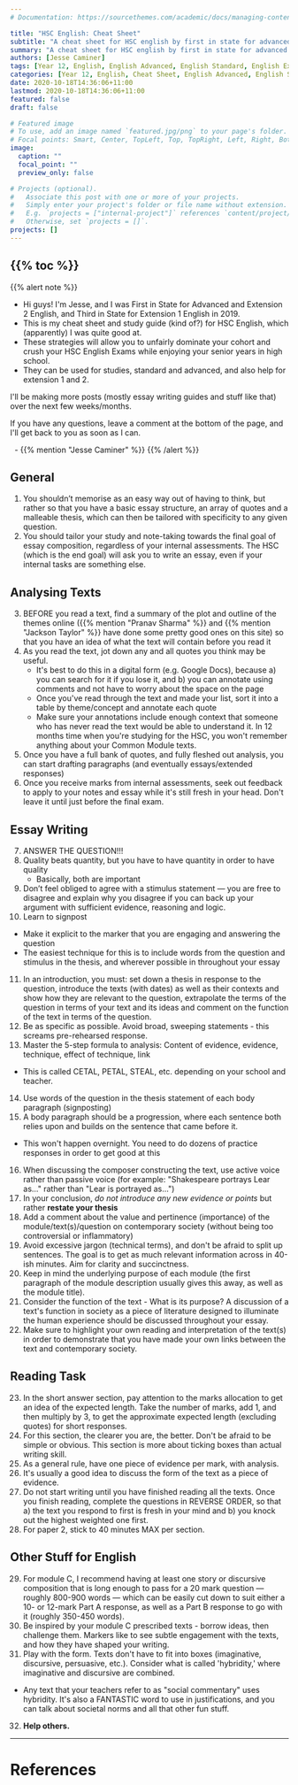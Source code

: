 ```yaml
---
# Documentation: https://sourcethemes.com/academic/docs/managing-content/

title: "HSC English: Cheat Sheet"
subtitle: "A cheat sheet for HSC english by first in state for advanced and extension 2."
summary: "A cheat sheet for HSC english by first in state for advanced and extension 2."
authors: [Jesse Caminer]
tags: [Year 12, English, English Advanced, English Standard, English Extension 1, English Extension 2, English Studies, Cheat Sheet]
categories: [Year 12, English, Cheat Sheet, English Advanced, English Standard]
date: 2020-10-18T14:36:06+11:00
lastmod: 2020-10-18T14:36:06+11:00
featured: false
draft: false

# Featured image
# To use, add an image named `featured.jpg/png` to your page's folder.
# Focal points: Smart, Center, TopLeft, Top, TopRight, Left, Right, BottomLeft, Bottom, BottomRight.
image:
  caption: ""
  focal_point: ""
  preview_only: false

# Projects (optional).
#   Associate this post with one or more of your projects.
#   Simply enter your project's folder or file name without extension.
#   E.g. `projects = ["internal-project"]` references `content/project/deep-learning/index.md`.
#   Otherwise, set `projects = []`.
projects: []
---
```

{{% toc %}}
---
<!-- Start content below this line. If you need help, go to https://schoolnotes.xyz/docs/posts/ -->

{{% alert note %}}
- Hi guys! I'm Jesse, and I was First in State for Advanced and Extension 2 English, and Third in State for Extension 1 English in 2019.
- This is my cheat sheet and study guide (kind of?) for HSC English, which (apparently) I was quite good at.
- These strategies will allow you to unfairly dominate your cohort and crush your HSC English Exams while enjoying your senior years in high school.
- They can be used for studies, standard and advanced, and also help for extension 1 and 2.

I'll be making more posts (mostly essay writing guides and stuff like that) over the next few weeks/months.

If you have any questions, leave a comment at the bottom of the page, and I'll get back to you as soon as I can.

&nbsp; \- {{% mention "Jesse Caminer" %}}
{{% /alert %}}

## General
1. You shouldn’t memorise as an easy way out of having to think, but rather so that you have a basic essay structure, an array of quotes and a malleable thesis, which can then be tailored with specificity to any given question.
2. You should tailor your study and note-taking towards the final goal of essay composition, regardless of your internal assessments. The HSC (which is the end goal) will ask you to write an essay, even if your internal tasks are something else.

## Analysing Texts
3. BEFORE you read a text, find a summary of the plot and outline of the themes online ({{% mention "Pranav Sharma" %}} and {{% mention "Jackson Taylor" %}} have done some pretty good ones on this site) so that you have an idea of what the text will contain before you read it
4. As you read the text, jot down any and all quotes you think may be useful.
   - It's best to do this in a digital form (e.g. Google Docs), because a) you can search for it if you lose it, and b) you can annotate using comments and not have to worry about the space on the page
   - Once you've read through the text and made your list, sort it into a table by theme/concept and annotate each quote
   - Make sure your annotations include enough context that someone who has never read the text would be able to understand it. In 12 months time when you're studying for the HSC, you won't remember anything about your Common Module texts.
5. Once you have a full bank of quotes, and fully fleshed out analysis, you can start drafting paragraphs (and eventually essays/extended responses)
6. Once you receive marks from internal assessments, seek out feedback to apply to your notes and essay while it's still fresh in your head. Don't leave it until just before the final exam.

## Essay Writing
7. ANSWER THE QUESTION!!!
8. Quality beats quantity, but you have to have quantity in order to have quality
   - Basically, both are important
9. Don’t feel obliged to agree with a stimulus statement — you are free to disagree and explain why you disagree if you can back up your argument with sufficient evidence, reasoning and logic.
10. Learn to signpost
  - Make it explicit to the marker that you are engaging and answering the question
  - The easiest technique for this is to include words from the question and stimulus in the thesis, and wherever possible in throughout your essay
11.  In an introduction, you must: set down a thesis in response to the question, introduce the texts (with dates) as well as their contexts and show how they are relevant to the question, extrapolate the terms of the question in terms of your text and its ideas and comment on the function of the text in terms of the question.
12. Be as specific as possible. Avoid broad, sweeping statements - this screams pre-rehearsed response.
13. Master the 5-step formula to analysis: Content of evidence, evidence, technique, effect of technique, link
  - This is called CETAL, PETAL, STEAL, etc. depending on your school and teacher.
14. Use words of the question in the thesis statement of each body paragraph (signposting)
15. A body paragraph should be a progression, where each sentence both relies upon and builds on the sentence that came before it.
  - This won't happen overnight. You need to do dozens of practice responses in order to get good at this
16. When discussing the composer constructing the text, use active voice rather than passive voice (for example: "Shakespeare portrays Lear as..." rather than "Lear is portrayed as...")
17. In your conclusion, *do not introduce any new evidence or points* but rather **restate your thesis**
18. Add a comment about the value and pertinence (importance) of the module/text(s)/question on contemporary society (without being too controversial or inflammatory)
19. Avoid excessive jargon (technical terms), and don't be afraid to split up sentences. The goal is to get as much relevant information across in 40-ish minutes. Aim for clarity and succinctness.
20. Keep in mind the underlying purpose of each module (the first paragraph of the module description usually gives this away, as well as the module title).
21. Consider the function of the text - What is its purpose? A discussion of a text's function in society as a piece of literature designed to illuminate the human experience should be discussed throughout your essay.
22. Make sure to highlight your own reading and interpretation of the text(s) in order to demonstrate that you have made your own links between the text and contemporary society.

## Reading Task
23. In the short answer section, pay attention to the marks allocation to get an idea of the expected length. Take the number of marks, add 1, and then multiply by 3, to get the approximate expected length (excluding quotes) for short responses.
24. For this section, the clearer you are, the better. Don't be afraid to be simple or obvious. This section is more about ticking boxes than actual writing skill.
25. As a general rule, have one piece of evidence per mark, with analysis.
26. It's usually a good idea to discuss the form of the text as a piece of evidence.
27. Do not start writing until you have finished reading all the texts. Once you finish reading, complete the questions in REVERSE ORDER, so that a) the text you respond to first is fresh in your mind and b) you knock out the highest weighted one first.
28. For paper 2, stick to 40 minutes MAX per section.

## Other Stuff for English
29.  For module C, I recommend having at least one story or discursive composition that is long enough to pass for a 20 mark question — roughly 800-900 words — which can be easily cut down to suit either a 10- or 12-mark Part A response, as well as a
Part B response to go with it (roughly 350-450 words).
30. Be inspired by your module C prescribed texts - borrow ideas, then challenge them. Markers like to see subtle engagement with the texts, and how they have shaped your writing.
31. Play with the form. Texts don't have to fit into boxes (imaginative, discursive, persuasive, etc.). Consider what is called 'hybridity,' where imaginative and discursive are combined.
  - Any text that your teachers refer to as "social commentary" uses hybridity. It's also a FANTASTIC word to use in justifications, and you can talk about societal norms and all that other fun stuff.
32. **Help others.**
---
# References
<!-- Footnotes and references go below this line -->
